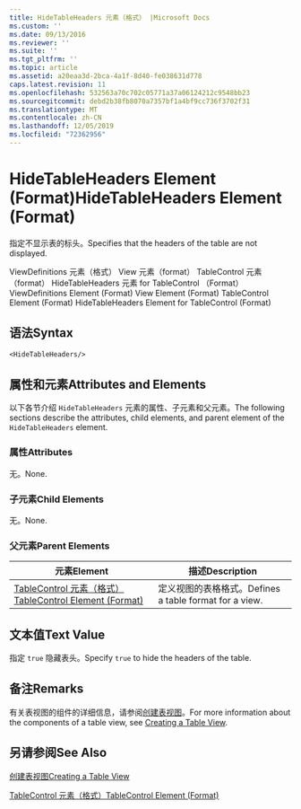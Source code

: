 ```yaml
---
title: HideTableHeaders 元素（格式） |Microsoft Docs
ms.custom: ''
ms.date: 09/13/2016
ms.reviewer: ''
ms.suite: ''
ms.tgt_pltfrm: ''
ms.topic: article
ms.assetid: a20eaa3d-2bca-4a1f-8d40-fe038631d778
caps.latest.revision: 11
ms.openlocfilehash: 532563a70c702c05771a37a06124212c9548bb23
ms.sourcegitcommit: debd2b38fb8070a7357bf1a4bf9cc736f3702f31
ms.translationtype: MT
ms.contentlocale: zh-CN
ms.lasthandoff: 12/05/2019
ms.locfileid: "72362956"
---
```

# <a name="hidetableheaders-element-format"></a><span data-ttu-id="5183c-102">HideTableHeaders Element (Format)</span><span class="sxs-lookup"><span data-stu-id="5183c-102">HideTableHeaders Element (Format)</span></span>

<span data-ttu-id="5183c-103">指定不显示表的标头。</span><span class="sxs-lookup"><span data-stu-id="5183c-103">Specifies that the headers of the table are not displayed.</span></span>

<span data-ttu-id="5183c-104">ViewDefinitions 元素（格式） View 元素（format） TableControl 元素（format） HideTableHeaders 元素 for TableControl （Format）</span><span class="sxs-lookup"><span data-stu-id="5183c-104">ViewDefinitions Element (Format) View Element (Format) TableControl Element (Format) HideTableHeaders Element for TableControl (Format)</span></span>

## <a name="syntax"></a><span data-ttu-id="5183c-105">语法</span><span class="sxs-lookup"><span data-stu-id="5183c-105">Syntax</span></span>

```vb
<HideTableHeaders/>
```

## <a name="attributes-and-elements"></a><span data-ttu-id="5183c-106">属性和元素</span><span class="sxs-lookup"><span data-stu-id="5183c-106">Attributes and Elements</span></span>

<span data-ttu-id="5183c-107">以下各节介绍 `HideTableHeaders` 元素的属性、子元素和父元素。</span><span class="sxs-lookup"><span data-stu-id="5183c-107">The following sections describe the attributes, child elements, and parent element of the `HideTableHeaders` element.</span></span>

### <a name="attributes"></a><span data-ttu-id="5183c-108">属性</span><span class="sxs-lookup"><span data-stu-id="5183c-108">Attributes</span></span>

<span data-ttu-id="5183c-109">无。</span><span class="sxs-lookup"><span data-stu-id="5183c-109">None.</span></span>

### <a name="child-elements"></a><span data-ttu-id="5183c-110">子元素</span><span class="sxs-lookup"><span data-stu-id="5183c-110">Child Elements</span></span>

<span data-ttu-id="5183c-111">无。</span><span class="sxs-lookup"><span data-stu-id="5183c-111">None.</span></span>

### <a name="parent-elements"></a><span data-ttu-id="5183c-112">父元素</span><span class="sxs-lookup"><span data-stu-id="5183c-112">Parent Elements</span></span>

|<span data-ttu-id="5183c-113">元素</span><span class="sxs-lookup"><span data-stu-id="5183c-113">Element</span></span>|<span data-ttu-id="5183c-114">描述</span><span class="sxs-lookup"><span data-stu-id="5183c-114">Description</span></span>|
|-------------|-----------------|
|[<span data-ttu-id="5183c-115">TableControl 元素（格式）</span><span class="sxs-lookup"><span data-stu-id="5183c-115">TableControl Element (Format)</span></span>](./tablecontrol-element-format.md)|<span data-ttu-id="5183c-116">定义视图的表格格式。</span><span class="sxs-lookup"><span data-stu-id="5183c-116">Defines a table format for a view.</span></span>|

## <a name="text-value"></a><span data-ttu-id="5183c-117">文本值</span><span class="sxs-lookup"><span data-stu-id="5183c-117">Text Value</span></span>

<span data-ttu-id="5183c-118">指定 `true` 隐藏表头。</span><span class="sxs-lookup"><span data-stu-id="5183c-118">Specify `true` to hide the headers of the table.</span></span>

## <a name="remarks"></a><span data-ttu-id="5183c-119">备注</span><span class="sxs-lookup"><span data-stu-id="5183c-119">Remarks</span></span>

<span data-ttu-id="5183c-120">有关表视图的组件的详细信息，请参阅[创建表视图](./creating-a-table-view.md)。</span><span class="sxs-lookup"><span data-stu-id="5183c-120">For more information about the components of a table view, see [Creating a Table View](./creating-a-table-view.md).</span></span>

## <a name="see-also"></a><span data-ttu-id="5183c-121">另请参阅</span><span class="sxs-lookup"><span data-stu-id="5183c-121">See Also</span></span>

[<span data-ttu-id="5183c-122">创建表视图</span><span class="sxs-lookup"><span data-stu-id="5183c-122">Creating a Table View</span></span>](./creating-a-table-view.md)

[<span data-ttu-id="5183c-123">TableControl 元素（格式）</span><span class="sxs-lookup"><span data-stu-id="5183c-123">TableControl Element (Format)</span></span>](./tablecontrol-element-format.md)
